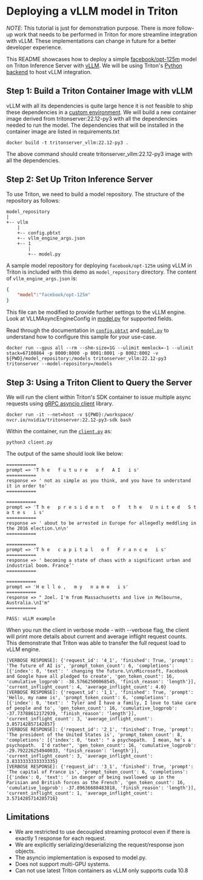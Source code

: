 <!-- 
# Copyright 2023, NVIDIA CORPORATION & AFFILIATES. All rights reserved.
#
# Redistribution and use in source and binary forms, with or without
# modification, are permitted provided that the following conditions
# are met:
#  * Redistributions of source code must retain the above copyright
#    notice, this list of conditions and the following disclaimer.
#  * Redistributions in binary form must reproduce the above copyright
#    notice, this list of conditions and the following disclaimer in the
#    documentation and/or other materials provided with the distribution.
#  * Neither the name of NVIDIA CORPORATION nor the names of its
#    contributors may be used to endorse or promote products derived
#    from this software without specific prior written permission.
#
# THIS SOFTWARE IS PROVIDED BY THE COPYRIGHT HOLDERS ``AS IS'' AND ANY
# EXPRESS OR IMPLIED WARRANTIES, INCLUDING, BUT NOT LIMITED TO, THE
# IMPLIED WARRANTIES OF MERCHANTABILITY AND FITNESS FOR A PARTICULAR
# PURPOSE ARE DISCLAIMED.  IN NO EVENT SHALL THE COPYRIGHT OWNER OR
# CONTRIBUTORS BE LIABLE FOR ANY DIRECT, INDIRECT, INCIDENTAL, SPECIAL,
# EXEMPLARY, OR CONSEQUENTIAL DAMAGES (INCLUDING, BUT NOT LIMITED TO,
# PROCUREMENT OF SUBSTITUTE GOODS OR SERVICES; LOSS OF USE, DATA, OR
# PROFITS; OR BUSINESS INTERRUPTION) HOWEVER CAUSED AND ON ANY THEORY
# OF LIABILITY, WHETHER IN CONTRACT, STRICT LIABILITY, OR TORT
# (INCLUDING NEGLIGENCE OR OTHERWISE) ARISING IN ANY WAY OUT OF THE USE
# OF THIS SOFTWARE, EVEN IF ADVISED OF THE POSSIBILITY OF SUCH DAMAGE.
-->


# Deploying a vLLM model in Triton

*NOTE*: This tutorial is just for demonstration purpose. There is more follow-up work
that needs to be performed in Triton for more streamline integration with vLLM. 
These implementations can change in future for a better developer experience.

This README showcases how to deploy a simple [facebook/opt-125m](https://huggingface.co/facebook/opt-125m) model on Triton Inference Server with [vLLM](https://github.com/vllm-project/vllm). We will be using Triton's [Python backend](https://github.com/triton-inference-server/python_backend) to host vLLM integration.

## Step 1: Build a Triton Container Image with vLLM

vLLM with all its dependencies is quite large hence it is not feasible to ship these dependencies in a [custom environment](https://github.com/triton-inference-server/python_backend#creating-custom-execution-environments).
We will build a new container image derived from tritonserver:22.12-py3 with all the dependencies needed to run the model.
The dependencies that will be installed in the container image are listed in requirements.txt

```
docker build -t tritonserver_vllm:22.12-py3 .
```

The above command should create tritonserver_vllm:22.12-py3 image with all the dependencies.

## Step 2: Set Up Triton Inference Server

To use Triton, we need to build a model repository. The structure of the repository as follows:
```
model_repository
|
+-- vllm
    |
    +-- config.pbtxt
    +-- vllm_engine_args.json
    +-- 1
        |
        +-- model.py
```

A sample model repository for deploying `facebook/opt-125m` using vLLM in Triton is included with this demo as `model_repository` directory. The content of `vllm_engine_args.json` is:

```json
{
    "model":"facebook/opt-125m"
}
```
This file can be modified to provide further settings to the vLLM engine. Look at VLLMAsyncEngineConfig in [model.py](model_repository/vllm/1/model.py) for supported fields.

Read through the documentation in [`config.pbtxt`](model_repository/vllm/config.pbtxt) and [`model.py`](model_repository/vllm/1/model.py) to
understand how to configure this sample for your use-case.


```
docker run --gpus all --rm --shm-size=1G --ulimit memlock=-1 --ulimit stack=67108864 -p 8000:8000 -p 8001:8001 -p 8002:8002 -v ${PWD}/model_repository:/models tritonserver_vllm:22.12-py3 tritonserver --model-repository=/models
```



## Step 3: Using a Triton Client to Query the Server

We will run the client within Triton's SDK container to issue multiple async requests using
[gRPC asyncio client](https://github.com/triton-inference-server/client/blob/main/src/python/library/tritonclient/grpc/aio/__init__.py)
library.

```
docker run -it --net=host -v ${PWD}:/workspace/ nvcr.io/nvidia/tritonserver:22.12-py3-sdk bash
```

Within the container, run the [`client.py`](client.py) as:

```
python3 client.py

```

The output of the same should look like below:
```
===========
prompt => 'T h e   f u t u r e   o f   A I   i s'
===========
response => ' not as simple as you think, and you have to understand it in order to'
=========== 

===========
prompt => 'T h e   p r e s i d e n t   o f   t h e   U n i t e d   S t a t e s   i s'
===========
response => ' about to be arrested in Europe for allegedly meddling in the 2016 election.\n\n'
=========== 

===========
prompt => 'T h e   c a p i t a l   o f   F r a n c e   i s'
===========
response => ' becoming a state of chaos with a significant urban and industrial boom. France’'
=========== 

===========
prompt => 'H e l l o ,   m y   n a m e   i s'
===========
response => " Joel. I'm from Massachusetts and live in Melbourne, Australia.\nI'm"
=========== 

PASS: vLLM example

```

When you run the client in verbose mode - with --verbose flag, the client will print more details about current and average inflight request counts. This demonstrate that Triton was able to transfer the full request
load to vLLM engine.

```
[VERBOSE RESPONSE]: {'request_id': '4_1', 'finished': True, 'prompt': 'The future of AI is', 'prompt_token_count': 6, 'completions': [{'index': 0, 'text': ' changing the future.\n\nMicrosoft, Facebook and Google have all pledged to create', 'gen_token_count': 16, 'cumulative_logprob': -38.57662500068545, 'finish_reason': 'length'}], 'current_inflight_count': 4, 'average_inflight_count': 4.0}
[VERBOSE RESPONSE]: {'request_id': '1_1', 'finished': True, 'prompt': 'Hello, my name is', 'prompt_token_count': 6, 'completions': [{'index': 0, 'text': ' Tyler and I have a family, I love to take care of people and to', 'gen_token_count': 16, 'cumulative_logprob': -37.73788612172939, 'finish_reason': 'length'}], 'current_inflight_count': 3, 'average_inflight_count': 3.857142857142857}
[VERBOSE RESPONSE]: {'request_id': '2_1', 'finished': True, 'prompt': 'The president of the United States is', 'prompt_token_count': 8, 'completions': [{'index': 0, 'text': " a psychopath.  I mean, he's a psychopath.  I'd rather", 'gen_token_count': 16, 'cumulative_logprob': -29.792226254940033, 'finish_reason': 'length'}], 'current_inflight_count': 3, 'average_inflight_count': 3.8333333333333335}
[VERBOSE RESPONSE]: {'request_id': '3_1', 'finished': True, 'prompt': 'The capital of France is', 'prompt_token_count': 6, 'completions': [{'index': 0, 'text': ' in danger of being swallowed up in the Parisian and British forces as the French', 'gen_token_count': 16, 'cumulative_logprob': -37.89636680483818, 'finish_reason': 'length'}], 'current_inflight_count': 1, 'average_inflight_count': 3.5714285714285716}

```

## Limitations

- We are restricted to use decoupled streaming protocol even if there is exactly 1 response for each request.
- We are explicitly serializing/deserializing the request/response json objects.
- The asyncio implementation is exposed to model.py.
- Does not support multi-GPU systems.
- Can not use latest Triton containers as vLLM only supports cuda 10.8
